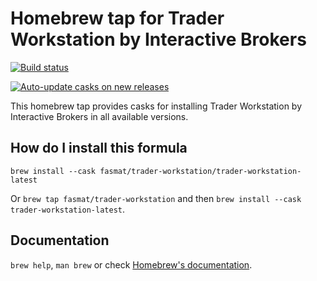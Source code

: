 # Homebrew tap for Trader Workstation by Interactive Brokers

[![Build status](https://github.com/fasmat/homebrew-trader-workstation/actions/workflows/main.yml/badge.svg)](https://github.com/fasmat/homebrew-trader-workstation/actions/workflows/main.yml)

[![Auto-update casks on new releases](https://github.com/fasmat/homebrew-trader-workstation/actions/workflows/auto-update.yml/badge.svg)](https://github.com/fasmat/homebrew-trader-workstation/actions/workflows/auto-update.yml)

This homebrew tap provides casks for installing Trader Workstation by Interactive Brokers in all available versions.

## How do I install this formula

`brew install --cask fasmat/trader-workstation/trader-workstation-latest`

Or `brew tap fasmat/trader-workstation` and then `brew install --cask trader-workstation-latest`.

## Documentation

`brew help`, `man brew` or check [Homebrew's documentation](https://docs.brew.sh).
